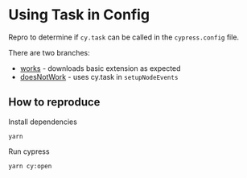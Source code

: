 # Using Task in Config

Repro to determine if `cy.task` can be called in the `cypress.config` file.

There are two branches:
- [works]() - downloads basic extension as expected
- [doesNotWork]() - uses cy.task in `setupNodeEvents`

## How to reproduce

Install dependencies

```
yarn
```

Run cypress

```
yarn cy:open
```

